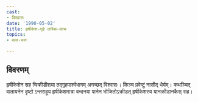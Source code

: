 ```yaml
---
cast:
- विश्वासः
date: '1990-05-02'
title: हृषीकेश-गृहे लस्सि-लाभः
topics:
- बाल-भावः

---
```


## विवरणम्
हृषीकेशेन सह चिक्रीडीशया तद्गृहपार्श्वभागम् अगच्छद् विश्वासः। किञ्च प्रवेष्टुं नासीद् धैर्यम्। कथञ्चिद् वातायनेन दृष्टो ऽन्तराहूय हृषीकेशमात्रा वन्दनया पानेन भोजितोऽक्रीडत् हृषीकेशस्य यानक्रीडानकैस् सह।


